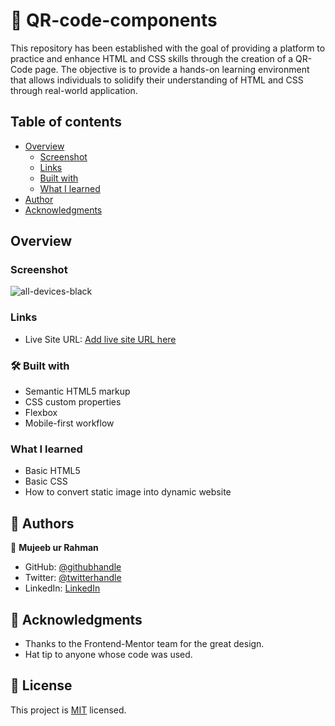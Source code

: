 # 📖 QR-code-components

This repository has been established with the goal of providing a platform to practice and enhance HTML and CSS skills through the creation of a QR-Code page. The objective is to provide a hands-on learning environment that allows individuals to solidify their understanding of HTML and CSS through real-world application.

## Table of contents

- [Overview](#overview)
  - [Screenshot](#screenshot)
  - [Links](#links)
  - [Built with](#built-with)
  - [What I learned](#what-i-learned)
- [Author](#author)
- [Acknowledgments](#acknowledgments)

## Overview

### Screenshot
![all-devices-black](https://user-images.githubusercontent.com/109666020/216780552-cda32e26-3b1f-451e-b1bb-21a8edaeaecf.png)

### Links

- Live Site URL: [Add live site URL here](https://your-live-site-url.com)

### 🛠 Built with

- Semantic HTML5 markup
- CSS custom properties
- Flexbox
- Mobile-first workflow

### What I learned

- Basic HTML5
- Basic CSS
- How to convert static image into dynamic website

## 👥 Authors

👤 **Mujeeb ur Rahman**

- GitHub: [@githubhandle](https://github.com/Mujeeb4582)
- Twitter: [@twitterhandle](https://twitter.com/Mujeebu93992980)
- LinkedIn: [LinkedIn](https://www.linkedin.com/in/rahman-mujeeb/)

## 🙏 Acknowledgments <a name="acknowledgements"></a>

- Thanks to the Frontend-Mentor team for the great design.
- Hat tip to anyone whose code was used.

## 📝 License <a name="license"></a>

This project is [MIT](https://github.com/Mujeeb4582/QR-code-components/blob/dev/LICENSE) licensed.

